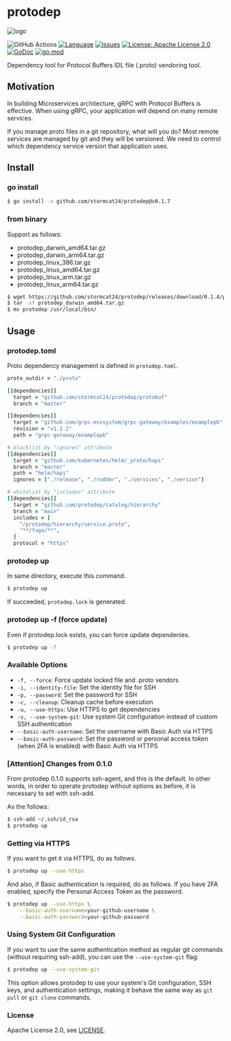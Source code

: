 # protodep

![logo](./logo/web.png)

![GitHub Actions](https://github.com/stormcat24/protodep/actions/workflows/go.yml/badge.svg)
[![Language](https://img.shields.io/badge/language-go-brightgreen.svg?style=flat)](https://golang.org/)
[![issues](https://img.shields.io/github/issues/stormcat24/protodep.svg?style=flat)](https://github.com/stormcat24/protodep/issues?state=open)
[![License: Apache License 2.0](https://img.shields.io/badge/license-Apache2-orange.svg)](LICENSE)
[![GoDoc](https://godoc.org/github.com/stormcat24/protodep?status.png)](https://godoc.org/github.com/stormcat24/protodep)
[![go.mod](https://img.shields.io/github/go-mod/go-version/stormcat24/protodep)](go.mod)

Dependency tool for Protocol Buffers IDL file (.proto) vendoring tool.

## Motivation

In building Microservices architecture, gRPC with Protocol Buffers is effective. When using gRPC, your application will depend on many remote services.

If you manage proto files in a git repository, what will you do? Most remote services are managed by git and they will be versioned. We need to control which dependency service version that application uses.

## Install

### go install

```bash
$ go install -v github.com/stormcat24/protodep@v0.1.7
```

### from binary

Support as follows:

- protodep_darwin_amd64.tar.gz
- protodep_darwin_arm64.tar.gz
- protodep_linux_386.tar.gz
- protodep_linux_amd64.tar.gz
- protodep_linux_arm.tar.gz
- protodep_linux_arm64.tar.gz

```bash
$ wget https://github.com/stormcat24/protodep/releases/download/0.1.4/protodep_darwin_amd64.tar.gz
$ tar -xf protodep_darwin_amd64.tar.gz
$ mv protodep /usr/local/bin/
```

## Usage

### protodep.toml

Proto dependency management is defined in `protodep.toml`.

```Ruby
proto_outdir = "./proto"

[[dependencies]]
  target = "github.com/stormcat24/protodep/protobuf"
  branch = "master"

[[dependencies]]
  target = "github.com/grpc-ecosystem/grpc-gateway/examples/examplepb"
  revision = "v1.2.2"
  path = "grpc-gateway/examplepb"

# blacklist by "ignores" attribute
[[dependencies]]
  target = "github.com/kubernetes/helm/_proto/hapi"
  branch = "master"
  path = "helm/hapi"
  ignores = ["./release", "./rudder", "./services", "./version"]

# whitelist by "includes" attribute
[[dependencies]]
  target = "github.com/protodep/catalog/hierarchy"
  branch = "main"
  includes = [
    "/protodep/hierarchy/service.proto",
    "**/fuga/**",
  ]
  protocol = "https"
```

### protodep up

In same directory, execute this command.

```bash
$ protodep up
```

If succeeded, `protodep.lock` is generated.

### protodep up -f (force update)

Even if protodep.lock exists, you can force update dependenies.

```bash
$ protodep up -f
```

### Available Options

- `-f, --force`: Force update locked file and .proto vendors
- `-i, --identity-file`: Set the identity file for SSH
- `-p, --password`: Set the password for SSH
- `-c, --cleanup`: Cleanup cache before execution
- `-u, --use-https`: Use HTTPS to get dependencies
- `-s, --use-system-git`: Use system Git configuration instead of custom SSH authentication
- `--basic-auth-username`: Set the username with Basic Auth via HTTPS
- `--basic-auth-password`: Set the password or personal access token (when 2FA is enabled) with Basic Auth via HTTPS

### [Attention] Changes from 0.1.0

From protodep 0.1.0 supports ssh-agent, and this is the default.
In other words, in order to operate protodep without options as before, it is necessary to set with ssh-add.

As the follows:

```bash
$ ssh-add ~/.ssh/id_rsa
$ protodep up
```

### Getting via HTTPS

If you want to get it via HTTPS, do as follows.

```bash
$ protodep up --use-https
```

And also, if Basic authentication is required, do as follows.
If you have 2FA enabled, specify the Personal Access Token as the password.

```bash
$ protodep up --use-https \
    --basic-auth-username=your-github-username \
    --basic-auth-password=your-github-password
```

### Using System Git Configuration

If you want to use the same authentication method as regular git commands (without requiring ssh-add), you can use the `--use-system-git` flag:

```bash
$ protodep up --use-system-git
```

This option allows protodep to use your system's Git configuration, SSH keys, and authentication settings, making it behave the same way as `git pull` or `git clone` commands.

### License

Apache License 2.0, see [LICENSE](https://github.com/stormcat24/protodep/blob/master/LICENSE).
